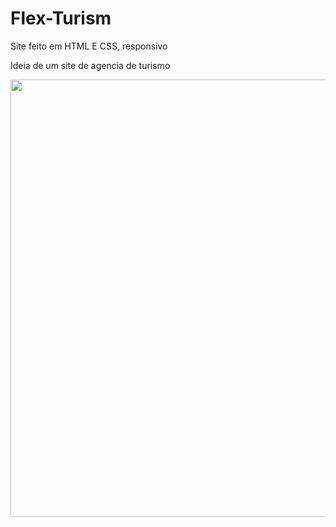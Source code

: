 # Flex-Turism
Site feito em HTML E CSS, responsivo

Ideia de um site de agencia de turismo


<div align='center'>
  <img src='https://user-images.githubusercontent.com/90457607/175782978-8343552a-ba99-4df2-9a02-de0aa6b86e63.gif' width="700" />
  
</div>
